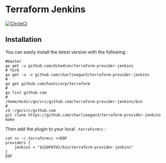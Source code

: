 # Terraform Jenkins 

[![CircleCI](https://circleci.com/gh/dihedron/terraform-provider-jenkins.svg?style=svg)](https://circleci.com/gh/dihedron/terraform-provider-jenkins)

## Installation

You can easily install the latest version with the following :

```
#master
go get -u github.com/dihedron/terraform-provider-jenkins
# fork
go get -u -v github.com/charlieegan3/terraform-provider-jenkins
#
go get github.com/hashicorp/terraform
#
go list github.com
#
/home/mcdir/go/src/github.com/terraform-provider-jenkins/bin
#
cd ~/go/src/github.com
git clone https://github.com/charlieegan3/terraform-provider-jenkins
make
```

Then add the plugin to your local `.terraformrc` :

```
cat >> ~/.terraformrc <<EOF
providers {
    jenkins = "${GOPATH}/bin/terraform-provider-jenkins"
}
EOF
```

